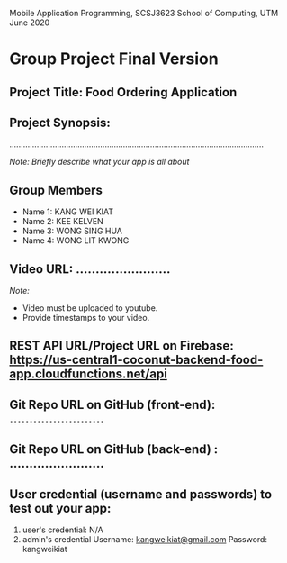 Mobile Application Programming, SCSJ3623
School of Computing, UTM
June 2020

# Group Project Final Version

## Project Title: Food Ordering Application

## Project Synopsis:

................................................................................................................

_Note: Briefly describe what your app is all about_

## Group Members
- Name 1: KANG WEI KIAT
- Name 2: KEE KELVEN
- Name 3: WONG SING HUA
- Name 4: WONG LIT KWONG

## Video URL: ........................

_Note:_

- Video must be uploaded to youtube.
- Provide timestamps to your video.

## REST API URL/Project URL on Firebase: https://us-central1-coconut-backend-food-app.cloudfunctions.net/api 

## Git Repo URL on GitHub (front-end): ........................

## Git Repo URL on GitHub (back-end) : ........................

## User credential (username and passwords) to test out your app:
1. user's credential: N/A
2. admin's credential 
Username: kangweikiat@gmail.com
Password: kangweikiat

